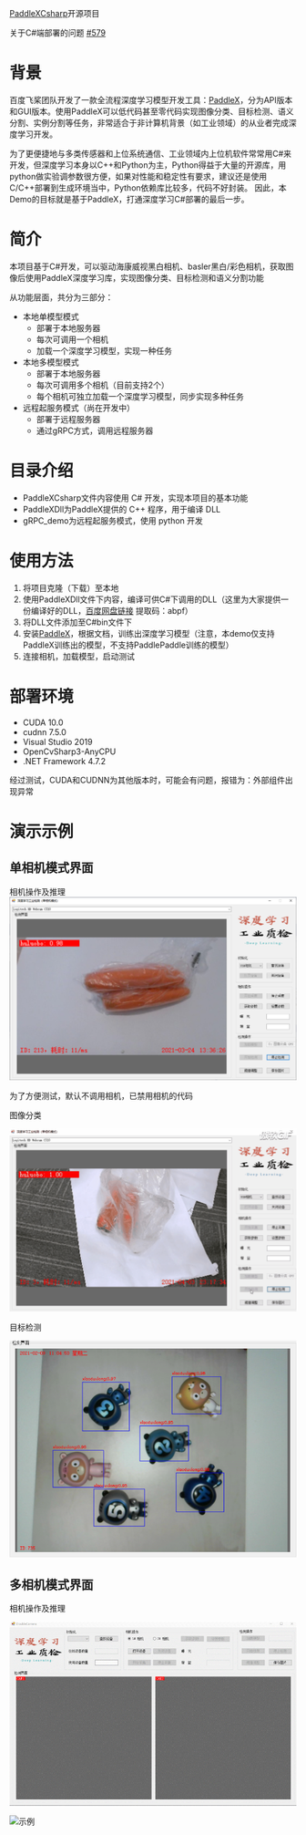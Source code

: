 ﻿[PaddleXCsharp](https://github.com/LiKangyuLKY/PaddleXCsharp)开源项目

关于C#端部署的问题 [#579](https://github.com/PaddlePaddle/PaddleX/issues/579)

# 背景
百度飞桨团队开发了一款全流程深度学习模型开发工具：[PaddleX](https://github.com/PaddlePaddle/PaddleX)，分为API版本和GUI版本。使用PaddleX可以低代码甚至零代码实现图像分类、目标检测、语义分割、实例分割等任务，非常适合于非计算机背景（如工业领域）的从业者完成深度学习开发。

为了更便捷地与多类传感器和上位系统通信、工业领域内上位机软件常常用C#来开发，但深度学习本身以C++和Python为主，Python得益于大量的开源库，用python做实验调参数很方便，如果对性能和稳定性有要求，建议还是使用C/C++部署到生成环境当中，Python依赖库比较多，代码不好封装。
因此，本Demo的目标就是基于PaddleX，打通深度学习C#部署的最后一步。

# 简介
本项目基于C#开发，可以驱动海康威视黑白相机、basler黑白/彩色相机，获取图像后使用PaddleX深度学习库，实现图像分类、目标检测和语义分割功能

从功能层面，共分为三部分：

* 本地单模型模式
  * 部署于本地服务器
  * 每次可调用一个相机
  * 加载一个深度学习模型，实现一种任务
* 本地多模型模式
  * 部署于本地服务器
  * 每次可调用多个相机（目前支持2个）
  * 每个相机可独立加载一个深度学习模型，同步实现多种任务
* 远程起服务模式（尚在开发中）
  * 部署于远程服务器
  * 通过gRPC方式，调用远程服务器

# 目录介绍

* PaddleXCsharp文件内容使用 C# 开发，实现本项目的基本功能
* PaddleXDll为PaddleX提供的 C++ 程序，用于编译 DLL
* gRPC_demo为远程起服务模式，使用 python 开发

# 使用方法

1. 将项目克隆（下载）至本地
2. 使用PaddleXDll文件下内容，编译可供C#下调用的DLL（这里为大家提供一份编译好的DLL，[百度网盘链接](https://pan.baidu.com/s/1N_2KXgmFeu4TybVhLKK65Q) 提取码：abpf）
3. 将DLL文件添加至C#bin文件下
4. 安装[PaddleX](https://github.com/PaddlePaddle/PaddleX)，根据文档，训练出深度学习模型（注意，本demo仅支持PaddleX训练出的模型，不支持PaddlePaddle训练的模型）
5. 连接相机，加载模型，启动测试

# 部署环境
* CUDA 10.0
* cudnn 7.5.0
* Visual Studio 2019
* OpenCvSharp3-AnyCPU
* .NET Framework 4.7.2

经过测试，CUDA和CUDNN为其他版本时，可能会有问题，报错为：外部组件出现异常

# 演示示例 

## 单相机模式界面
相机操作及推理
![示例](./images/20210324133643.png)

为了方便测试，默认不调用相机，已禁用相机的代码

图像分类

![示例](./images/test.gif)

目标检测

![示例](./images/20210404133823.png)

## 多相机模式界面
相机操作及推理

![示例](./images/%E5%A4%9A%E7%9B%B8%E6%9C%BA-%E7%9B%B8%E6%9C%BA%E6%93%8D%E4%BD%9C.gif)

![示例](./images/%E5%A4%9A%E7%9B%B8%E6%9C%BA-%E6%8E%A8%E7%90%86.gif)
